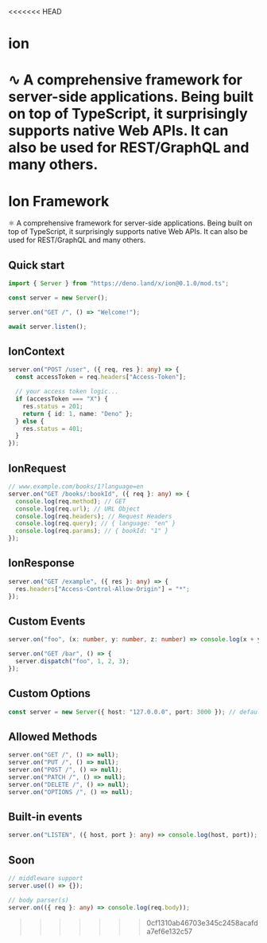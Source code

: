<<<<<<< HEAD
# ion

∿ A comprehensive framework for server-side applications. Being built on top of
TypeScript, it surprisingly supports native Web APIs. It can also be used for
REST/GraphQL and many others.
=======
# Ion Framework

⚛ A comprehensive framework for server-side applications. Being built on top of
TypeScript, it surprisingly supports native Web APIs. It can also be used for
REST/GraphQL and many others.

## Quick start

```ts
import { Server } from "https://deno.land/x/ion@0.1.0/mod.ts";

const server = new Server();

server.on("GET /", () => "Welcome!");

await server.listen();
```

## IonContext

```ts
server.on("POST /user", ({ req, res }: any) => {
  const accessToken = req.headers["Access-Token"];

  // your access token logic...
  if (accessToken === "X") {
    res.status = 201;
    return { id: 1, name: "Deno" };
  } else {
    res.status = 401;
  }
});
```

## IonRequest

```ts
// www.example.com/books/1?language=en
server.on("GET /books/:bookId", ({ req }: any) => {
  console.log(req.method); // GET
  console.log(req.url); // URL Object
  console.log(req.headers); // Request Headers
  console.log(req.query); // { language: "en" }
  console.log(req.params); // { bookId: "1" }
});
```

## IonResponse

```ts
server.on("GET /example", ({ res }: any) => {
  res.headers["Access-Control-Allow-Origin"] = "*";
});
```

## Custom Events

```ts
server.on("foo", (x: number, y: number, z: number) => console.log(x + y + z)); // 6

server.on("GET /bar", () => {
  server.dispatch("foo", 1, 2, 3);
});
```

## Custom Options

```ts
const server = new Server({ host: "127.0.0.0", port: 3000 }); // default 0.0.0.0:8080
```

## Allowed Methods

```ts
server.on("GET /", () => null);
server.on("PUT /", () => null);
server.on("POST /", () => null);
server.on("PATCH /", () => null);
server.on("DELETE /", () => null);
server.on("OPTIONS /", () => null);
```

## Built-in events

```ts
server.on("LISTEN", ({ host, port }: any) => console.log(host, port));
```

## Soon

```ts
// middleware support
server.use(() => {});

// body parser(s)
server.on(({ req }: any) => console.log(req.body));
```
>>>>>>> 0cf1310ab46703e345c2458acafda7ef6e132c57

